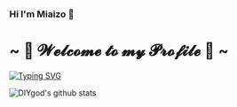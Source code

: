 

### Hi I'm Miaizo 👋

# ~ 💖 𝓦𝓮𝓵𝓬𝓸𝓶𝓮 𝓽𝓸 𝓶𝔂 𝓟𝓻𝓸𝓯𝓲𝓵𝓮 💖 ~ 

[![Typing SVG](https://readme-typing-svg.demolab.com?font=Fira+Code&pause=1000&random=false&width=435&lines=%E6%99%82%E9%96%93%E3%81%A7%E3%81%99%EF%BC%8C%E5%88%A9%E6%81%AF%E3%81%8C%E4%BB%98%E3%81%8D%E3%81%BE%E3%81%99)](https://git.io/typing-svg)

<img src="https://github-readme-stats.vercel.app/api?username=Miaizo&show_icons=true&count_private=true&title_color=ffffff&text_color=fff&icon_color=fff&bg_color=DEG,39C5BB,66ccff&hide_title=true&hide=contribs" alt="DIYgod's github stats"/>

<!-- ![GitHub stats](https://github-readme-stats.vercel.app/api?username=Miaizo&show_icons=true&count_private=true&title_color=ffffff&text_color=fff&icon_color=fff&bg_color=DEG,39C5BB,66ccff) -->

<!-- [![Top Langs](https://github-readme-stats.vercel.app/api/top-langs/?username=anuraghazra&layout=compact&bg_color=DEG,39C5BB,66ccff)](https://github.com/anuraghazra/github-readme-stats) -->

<!-- [![Readme Card](https://github-readme-stats.vercel.app/api/pin/?username=anuraghazra&repo=github-readme-stats)](https://github.com/anuraghazra/github-readme-stats) -->

